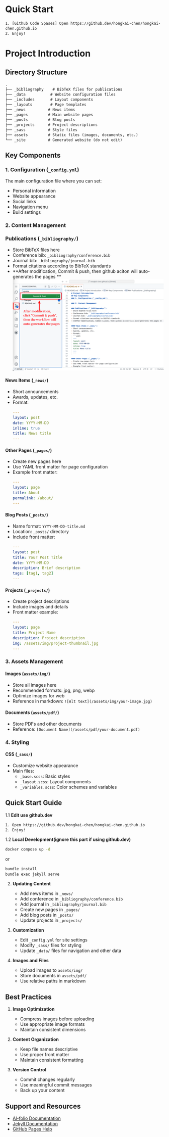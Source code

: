 # Quick Start
```
1. [Github Code Spases] Open https://github.dev/hongkai-chen/hongkai-chen.github.io
2. Enjoy!
```

# Project Introduction
## Directory Structure

```
.
├── _bibliography    # BibTeX files for publications
├── _data           # Website configuration files
├── _includes       # Layout components
├── _layouts        # Page templates
├── _news          # News items
├── _pages         # Main website pages
├── _posts         # Blog posts
├── _projects      # Project descriptions
├── _sass          # Style files
├── assets         # Static files (images, documents, etc.)
└── _site          # Generated website (do not edit)
```

## Key Components


### 1. Configuration (`_config.yml`)
The main configuration file where you can set:
- Personal information
- Website appearance
- Social links
- Navigation menu
- Build settings

### 2. Content Management

### Publications (`_bibliography/`)
- Store BibTeX files here
- Conference bib: `_bibliography/conference.bib`
- Journal bib: `_bibliography/journal.bib`
- Format citations according to BibTeX standards
- **After modification, Commit & push, then github aciton will auto-generates the pages **
![alt text](github_code_spaces.png)

#### News Items (`_news/`)
- Short announcements
- Awards, updates, etc.
- Format:
  ```yaml
  ---
  layout: post
  date: YYYY-MM-DD
  inline: true
  title: News title
  ---
  ```

#### Other Pages (`_pages/`)
- Create new pages here
- Use YAML front matter for page configuration
- Example front matter:
  ```yaml
  ---
  layout: page
  title: About
  permalink: /about/
  ---
  ```
#### Blog Posts (`_posts/`)
- Name format: `YYYY-MM-DD-title.md`
- Location: `_posts/` directory
- Include front matter:
  ```yaml
  ---
  layout: post
  title: Your Post Title
  date: YYYY-MM-DD
  description: Brief description
  tags: [tag1, tag2]
  ---
  ```
#### Projects (`_projects/`)
- Create project descriptions
- Include images and details
- Front matter example:
  ```yaml
  ---
  layout: page
  title: Project Name
  description: Project description
  img: /assets/img/project-thumbnail.jpg
  ---
  ```

### 3. Assets Management

#### Images (`assets/img/`)
- Store all images here
- Recommended formats: jpg, png, webp
- Optimize images for web
- Reference in markdown: `![Alt text](/assets/img/your-image.jpg)`

#### Documents (`assets/pdf/`)
- Store PDFs and other documents
- Reference: `[Document Name](/assets/pdf/your-document.pdf)`


### 4. Styling

#### CSS (`_sass/`)
- Customize website appearance
- Main files:
  - `_base.scss`: Basic styles
  - `_layout.scss`: Layout components
  - `_variables.scss`: Color schemes and variables

## Quick Start Guide

1.1 **Edit use github.dev**
   ```
   1. Open https://github.dev/hongkai-chen/hongkai-chen.github.io
   2. Enjoy!
   ```

1.2 **Local Development(ignore this part if using github.dev)**
   ```bash
   docker compose up -d
   ```
   or 
   ```bash
   bundle install
   bundle exec jekyll serve
   ```
   
2. **Updating Content**
   - Add news items in `_news/`
   - Add conference in `_bibliography/conference.bib`
   - Add journal in `_bibliography/journal.bib`
   - Create new pages in `_pages/`
   - Add blog posts in `_posts/`
   - Update projects in `_projects/`
   
3. **Customization**
   - Edit `_config.yml` for site settings
   - Modify `_sass/` files for styling
   - Update `_data/` files for navigation and other data

4. **Images and Files**
   - Upload images to `assets/img/`
   - Store documents in `assets/pdf/`
   - Use relative paths in markdown

## Best Practices

1. **Image Optimization**
   - Compress images before uploading
   - Use appropriate image formats
   - Maintain consistent dimensions

2. **Content Organization**
   - Keep file names descriptive
   - Use proper front matter
   - Maintain consistent formatting

3. **Version Control**
   - Commit changes regularly
   - Use meaningful commit messages
   - Back up your content

## Support and Resources

- [Al-folio Documentation](https://github.com/alshedivat/al-folio)
- [Jekyll Documentation](https://jekyllrb.com/docs/)
- [GitHub Pages Help](https://docs.github.com/en/pages)
